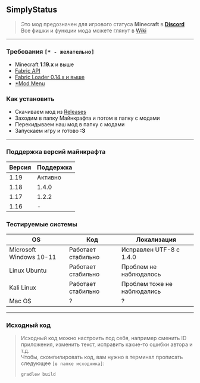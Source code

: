 ## SimplyStatus
> Это мод предозначен для игрового статуса **Minecraft** в **[Discord](https://discord.com/company)** <br>
> Все фишки и функции мода можете глянут в [Wiki](https://github.com/not-simply-kel/SimplyStatus-fabric/wiki)

<hr>

### Требования `[* - желательно]`
* Minecraft **1.19.x** и выше
* [Fabric API](https://www.curseforge.com/minecraft/mc-mods/fabric-api)
* [Fabric Loader 0.14.x и выше](https://fabricmc.net/use)
* [*Mod Menu](https://www.curseforge.com/minecraft/mc-mods/modmenu)
### Как установить
* Скачиваем мод из [Releases](https://github.com/not-simply-kel/SimplyStatus-fabric/releases 'GitHub мода')
* Заходим в папку Майнкрафта и потом в папку с модами
* Перекидываем наш мод в папку с модами
* Запускаем игру и готово **:3**

<hr>

### Поддержка версий майнкрафта
Версия | Поддержка
--- | ---
1.19 | Активно
1.18 | 1.4.0
1.17 | 1.2.2
1.16 | -

### Тестируемые системы
OS | Код | Локализация
--- | --- | ---
Microsoft Windows 10-11 | Работает стабильно | Исправлен UTF-8 с 1.4.0
Linux Ubuntu | Работает стабильно | Проблем не наблюдалось
Kali Linux | Работает стабильно | Проблем тоже не наблюдались
Mac OS | ? | ?
<hr>

### Исходный код
> Исходный код можно настроить под себя, например сменить ID приложения, изменить текст, исправить какие-то ошибки автора и т.д.<br>
> Чтобы, скомпилировать код, вам нужно в терминал прописать следующее `[в папке исходника]`:
> ```
> gradlew build
> ```
